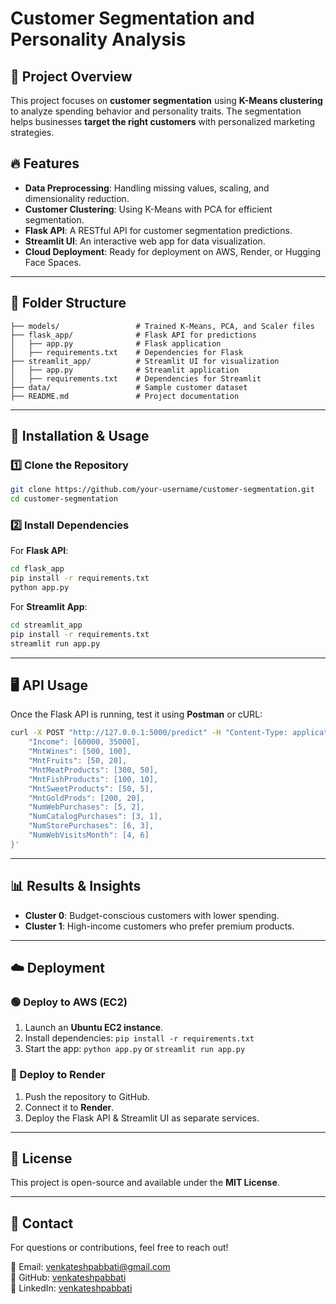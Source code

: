 # Customer Segmentation and Personality Analysis

## 📌 Project Overview
This project focuses on **customer segmentation** using **K-Means clustering** to analyze spending behavior and personality traits. The segmentation helps businesses **target the right customers** with personalized marketing strategies.

## 🔥 Features
- **Data Preprocessing**: Handling missing values, scaling, and dimensionality reduction.
- **Customer Clustering**: Using K-Means with PCA for efficient segmentation.
- **Flask API**: A RESTful API for customer segmentation predictions.
- **Streamlit UI**: An interactive web app for data visualization.
- **Cloud Deployment**: Ready for deployment on AWS, Render, or Hugging Face Spaces.

---

## 📂 Folder Structure
```
├── models/                 # Trained K-Means, PCA, and Scaler files
├── flask_app/              # Flask API for predictions
│   ├── app.py              # Flask application
│   ├── requirements.txt    # Dependencies for Flask
├── streamlit_app/          # Streamlit UI for visualization
│   ├── app.py              # Streamlit application
│   ├── requirements.txt    # Dependencies for Streamlit
├── data/                   # Sample customer dataset
├── README.md               # Project documentation
```

---

## 🚀 Installation & Usage

### 1️⃣ Clone the Repository
```bash
git clone https://github.com/your-username/customer-segmentation.git
cd customer-segmentation
```

### 2️⃣ Install Dependencies
For **Flask API**:
```bash
cd flask_app
pip install -r requirements.txt
python app.py
```

For **Streamlit App**:
```bash
cd streamlit_app
pip install -r requirements.txt
streamlit run app.py
```

---

## 🖥️ API Usage
Once the Flask API is running, test it using **Postman** or cURL:
```bash
curl -X POST "http://127.0.0.1:5000/predict" -H "Content-Type: application/json" -d '{
    "Income": [60000, 35000],
    "MntWines": [500, 100],
    "MntFruits": [50, 20],
    "MntMeatProducts": [300, 50],
    "MntFishProducts": [100, 10],
    "MntSweetProducts": [50, 5],
    "MntGoldProds": [200, 20],
    "NumWebPurchases": [5, 2],
    "NumCatalogPurchases": [3, 1],
    "NumStorePurchases": [6, 3],
    "NumWebVisitsMonth": [4, 6]
}'
```

---

## 📊 Results & Insights
- **Cluster 0**: Budget-conscious customers with lower spending.
- **Cluster 1**: High-income customers who prefer premium products.

---

## ☁️ Deployment
### 🟢 Deploy to AWS (EC2)
1. Launch an **Ubuntu EC2 instance**.
2. Install dependencies: `pip install -r requirements.txt`
3. Start the app: `python app.py` or `streamlit run app.py`

### 🔵 Deploy to Render
1. Push the repository to GitHub.
2. Connect it to **Render**.
3. Deploy the Flask API & Streamlit UI as separate services.

---

## 📜 License
This project is open-source and available under the **MIT License**.

---

## 📩 Contact
For questions or contributions, feel free to reach out!

📧 Email: venkateshpabbati@gmail.com  
🐙 GitHub: [venkateshpabbati](https://github.com/venkateshpabbati)  
💼 LinkedIn: [venkateshpabbati](https://linkedin.com/in/venkateshpabbati)
